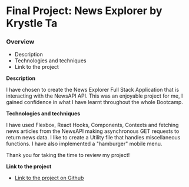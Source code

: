 # Final Project: News Explorer by Krystle Ta

### Overview  

* Description 
* Technologies and techniques  
* Link to the project  
  
**Description**
  
I have chosen to create the News Explorer Full Stack Application that is interacting with the NewsAPI API. This was an enjoyable project for me, I gained confidence in what I have learnt throughout the whole Bootcamp.

**Technologies and  techniques**  
  
I have used Flexbox, React Hooks, Components, Contexts and fetching news articles from the NewsAPI making asynchronous GET requests to return news data.
I like to create a Utility file that handles miscellaneous functions. I have also implemented a "hamburger" mobile menu.

Thank you for taking the time to review my project!
  
**Link to the project**  
  
* [Link to the project on Github](https://github.com/krystleta/news-explorer-frontend/pullrequests)  
